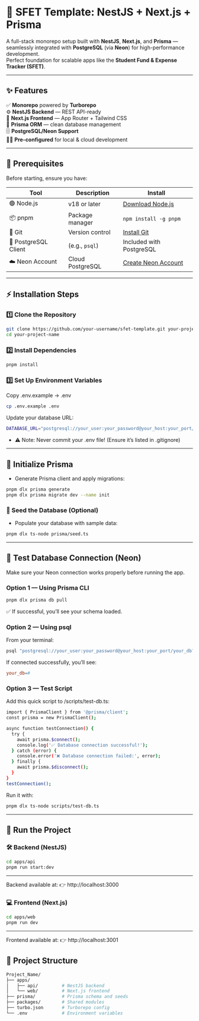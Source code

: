 # 🚀 SFET Template: NestJS + Next.js + Prisma

A full-stack monorepo setup built with **NestJS**, **Next.js**, and **Prisma** — seamlessly integrated with **PostgreSQL** (via **Neon**) for high-performance development.  
Perfect foundation for scalable apps like the **Student Fund & Expense Tracker (SFET)**.  

---

## ✨ Features

✅ **Monorepo** powered by **Turborepo**  
⚙️ **NestJS Backend** — REST API-ready  
🎨 **Next.js Frontend** — App Router + Tailwind CSS  
🧩 **Prisma ORM** — clean database management  
🗄️ **PostgreSQL/Neon Support**  
🧑‍💻 **Pre-configured** for local & cloud development  

---

## 🧰 Prerequisites

Before starting, ensure you have:

| Tool | Description | Install |
|------|--------------|----------|
| 🟢 Node.js | v18 or later | [Download Node.js](https://nodejs.org/) |
| 📦 pnpm | Package manager | `npm install -g pnpm` |
| 🔗 Git | Version control | [Install Git](https://git-scm.com/downloads) |
| 🐘 PostgreSQL Client | (e.g., `psql`) | Included with PostgreSQL |
| ☁️ Neon Account | Cloud PostgreSQL | [Create Neon Account](https://neon.tech/) |

---

## ⚡ Installation Steps

### 1️⃣ Clone the Repository
```bash
git clone https://github.com/your-username/sfet-template.git your-project-name
cd your-project-name
```

### 2️⃣ Install Dependencies
```bash
pnpm install
```

### 3️⃣ Set Up Environment Variables
 Copy .env.example → .env
```bash
cp .env.example .env
```
 Update your database URL:
 ```bash
DATABASE_URL="postgresql://your_user:your_password@your_host:your_port/your_db?sslmode=require"
```
- ⚠️ Note: Never commit your .env file! (Ensure it’s listed in .gitignore)

---

## 🧠 Initialize Prisma
- Generate Prisma client and apply migrations:

```bash
pnpm dlx prisma generate
pnpm dlx prisma migrate dev --name init
```

### 🌱 Seed the Database (Optional)
- Populate your database with sample data:

```bash
pnpm dlx ts-node prisma/seed.ts
```

--- 

## 🧪 Test Database Connection (Neon)
Make sure your Neon connection works properly before running the app.

### Option 1 — Using Prisma CLI
```bash
pnpm dlx prisma db pull
```
  ✅ If successful, you’ll see your schema loaded.

### Option 2 — Using psql
From your terminal:
```bash
psql "postgresql://your_user:your_password@your_host:your_port/your_db?sslmode=require"
```
If connected successfully, you’ll see:
```makefile
your_db=#
```

### Option 3 — Test Script
Add this quick script to /scripts/test-db.ts:

```bash
import { PrismaClient } from '@prisma/client';
const prisma = new PrismaClient();

async function testConnection() {
  try {
    await prisma.$connect();
    console.log('✅ Database connection successful!');
  } catch (error) {
    console.error('❌ Database connection failed:', error);
  } finally {
    await prisma.$disconnect();
  }
}
testConnection();
```

Run it with:
```bash
pnpm dlx ts-node scripts/test-db.ts
```
--- 

## 🧭 Run the Project


### 🛠️ Backend (NestJS)
```bash
cd apps/api
pnpm run start:dev
```
---
Backend available at: 👉 http://localhost:3000

### 💻 Frontend (Next.js)
```bash
cd apps/web
pnpm run dev

```
---
Frontend available at: 👉 http://localhost:3001

## 📁 Project Structure
```bash
Project_Name/
├── apps/
│   ├── api/         # NestJS backend
│   └── web/         # Next.js frontend
├── prisma/          # Prisma schema and seeds
├── packages/        # Shared modules
├── turbo.json       # Turborepo config
└── .env             # Environment variables

```
